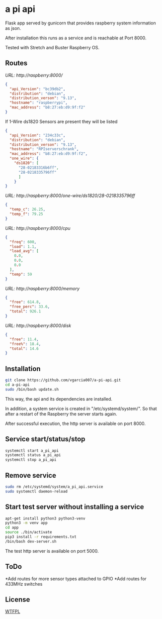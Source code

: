 # a pi api

Flask app served by gunicorn that provides raspberry system information as json.

After installation this runs as a service and is reachable at Port 8000.

Tested with Stretch and Buster Raspberry OS.

## Routes

*URL: http://raspberry:8000/*

```json
{
  "api_Version": "bc39db2",
  "distribution": "debian",
  "distribution_verson": "9.13",
  "hostname": "raspberrypi",
  "mac_address": "b8:27:eb:d9:9f:f2"
}
```

If 1-Wire ds1820 Sensors are present they will be listed
```json
{
  "api_Version": "234c33c",
  "distribution": "debian",
  "distribution_verson": "9.13",
  "hostname": "RPIserverschrank",
  "mac_address": "b8:27:eb:d9:9f:f2",
  "one_wire": {
    "ds1820": [
      "28-02183316b6ff",
      "28-0218335796ff"
      ]
    }
}
```

*URL: http://raspberry:8000/one-wire/ds1820/28-0218335796ff*
  
```json
{
  "temp_c": 26.25,
  "temp_f": 79.25
}
```

*URL: http://raspberry:8000/cpu*

```json
{
  "freq": 600,
  "load": 1.1,
  "load_avg": [
    0.0,
    0.0,
    0.0
  ],
  "temp": 59
}
```

*URL: http://raspberry:8000/memory*

```json
{
  "free": 614.8,
  "free_perc": 33.6,
  "total": 926.1
}
```

*URL: http://raspberry:8000/disk*

```json
{
  "free": 11.4,
  "free%": 18.4,
  "total": 14.6
}
```

## Installation

```bash
git clone https://github.com/vgarcia007/a-pi-api.git
cd a-pi-api
sudo /bin/bash update.sh
```
This way, the api and its dependencies are installed.

In addition, a system service is created in "/etc/systemd/system/". So that after a restart of the Raspberry the server starts again.

After successful execution, the http server is available on port 8000.

## Service start/status/stop

```bash
systemctl start a_pi_api
systemctl status a_pi_api
systemctl stop a_pi_api
```

## Remove service
```bash
sudo rm /etc/systemd/system/a_pi_api.service
sudo systemctl daemon-reload
```

## Start test server without installing a service

```bash
apt-get install python3 python3-venv
python3 -m venv app
cd app
source ./bin/activate
pip3 install -r requirements.txt
/bin/bash dev-server.sh
```
The test http server is available on port 5000.

## ToDo

*Add routes for more sensor types attached to GPIO
*Add routes for 433MHz switches

## License
[WTFPL](https://choosealicense.com/licenses/wtfpl/)
